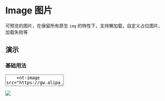 # Image 图片

可预览的图片，在保留所有原生 `img` 的特性下，支持懒加载，自定义占位图片、加载失败等

## 演示

### 基础用法

<ClientOnly>
  <CodePreview class="mt-15">
    <textarea lang="vue-html">
    <nt-image src="https://gw.alipayobjects.com/zos/antfincdn/aPkFc8Sj7n/method-draw-image.svg" width="100"></nt-image>
    </textarea>
  </CodePreview>
</ClientOnly>

<script setup>
import { ref } from 'vue'
import { Image } from '../../src'
</script>

<Image src="https://cube.elemecdn.com/6/94/4d3ea53c084bad6931a56d5158a48jpeg.jpeg" placeholder="https://zos.alipayobjects.com/rmsportal/jkjgkEfvpUPVyRjUImniVslZfWPnJuuZ.png?x-oss-process=image/blur,r_50,s_50/quality,q_1/resize,m_mfit,h_200,w_200"></Image>
